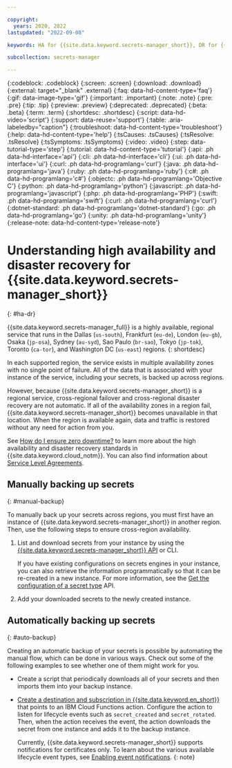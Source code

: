 ```yaml
---

copyright:
  years: 2020, 2022
lastupdated: "2022-09-08"

keywords: HA for {{site.data.keyword.secrets-manager_short}}, DR for {{site.data.keyword.secrets-manager_short}}, high availability for {{site.data.keyword.secrets-manager_short}}, disaster recovery for {{site.data.keyword.secrets-manager_short}}, failover for {{site.data.keyword.secrets-manager_short}}

subcollection: secrets-manager

---
```


{:codeblock: .codeblock}
{:screen: .screen}
{:download: .download}
{:external: target="_blank" .external}
{:faq: data-hd-content-type='faq'}
{:gif: data-image-type='gif'}
{:important: .important}
{:note: .note}
{:pre: .pre}
{:tip: .tip}
{:preview: .preview}
{:deprecated: .deprecated}
{:beta: .beta}
{:term: .term}
{:shortdesc: .shortdesc}
{:script: data-hd-video='script'}
{:support: data-reuse='support'}
{:table: .aria-labeledby="caption"}
{:troubleshoot: data-hd-content-type='troubleshoot'}
{:help: data-hd-content-type='help'}
{:tsCauses: .tsCauses}
{:tsResolve: .tsResolve}
{:tsSymptoms: .tsSymptoms}
{:video: .video}
{:step: data-tutorial-type='step'}
{:tutorial: data-hd-content-type='tutorial'}
{:api: .ph data-hd-interface='api'}
{:cli: .ph data-hd-interface='cli'}
{:ui: .ph data-hd-interface='ui'}
{:curl: .ph data-hd-programlang='curl'}
{:java: .ph data-hd-programlang='java'}
{:ruby: .ph data-hd-programlang='ruby'}
{:c#: .ph data-hd-programlang='c#'}
{:objectc: .ph data-hd-programlang='Objective C'}
{:python: .ph data-hd-programlang='python'}
{:javascript: .ph data-hd-programlang='javascript'}
{:php: .ph data-hd-programlang='PHP'}
{:swift: .ph data-hd-programlang='swift'}
{:curl: .ph data-hd-programlang='curl'}
{:dotnet-standard: .ph data-hd-programlang='dotnet-standard'}
{:go: .ph data-hd-programlang='go'}
{:unity: .ph data-hd-programlang='unity'}
{:release-note: data-hd-content-type='release-note'}

# Understanding high availability and disaster recovery for {{site.data.keyword.secrets-manager_short}}
{: #ha-dr}

{{site.data.keyword.secrets-manager_full}} is a highly available, regional service that runs in the Dallas (`us-south`), Frankfurt (`eu-de`), London (`eu-gb`), Osaka (`jp-osa`), Sydney (`au-syd`), Sao Paulo (`br-sao`), Tokyo (`jp-tok`), Toronto (`ca-tor`), and Washington DC (`us-east`) regions.
{: shortdesc}

In each supported region, the service exists in multiple availability zones with no single point of failure. All of the data that is associated with your instance of the service, including your secrets, is backed up across regions.

However, because {{site.data.keyword.secrets-manager_short}} is a regional service, cross-regional failover and cross-regional disaster recovery are not automatic. If all of the availability zones in a region fail, {{site.data.keyword.secrets-manager_short}} becomes unavailable in that location. When the region is available again, data and traffic is restored without any need for action from you.

See [How do I ensure zero downtime?](/docs/overview?topic=overview-zero-downtime) to learn more about the high availability and disaster recovery standards in {{site.data.keyword.cloud_notm}}. You can also find information about [Service Level Agreements](/docs/overview?topic=overview-slas).

## Manually backing up secrets
{: #manual-backup}

To manually back up your secrets across regions, you must first have an instance of {{site.data.keyword.secrets-manager_short}} in another region. Then, use the following steps to ensure cross-region availability.

1. List and download secrets from your instance by using the [{{site.data.keyword.secrets-manager_short}} API](/apidocs/secrets-manager) or CLI.

   If you have existing configurations on secrets engines in your instance, you can also retrieve the information programmatically so that it can be re-created in a new instance. For more information, see the [Get the configuration of a secret type](/apidocs/secrets-manager#get-config) API.

2. Add your downloaded secrets to the newly created instance.

## Automatically backing up secrets
{: #auto-backup}

Creating an automatic backup of your secrets is possible by automating the manual flow, which can be done in various ways. Check out some of the following examples to see whether one of them might work for you.

- Create a script that periodically downloads all of your secrets and then imports them into your backup instance.
- [Create a destination and subscription in {{site.data.keyword.en_short}}](/docs/event-notifications) that points to an IBM Cloud Functions action. Configure the action to listen for lifecycle events such as `secret_created` and `secret_rotated`. Then, when the action receives the event, the action downloads the secret from one instance and adds it to the backup instance.

   Currently, {{site.data.keyword.secrets-manager_short}} supports notifications for certificates only. To learn about the various available lifecycle event types, see [Enabling event notifications](/docs/secrets-manager?topic=secrets-manager-event-notifications).
   {: note}
